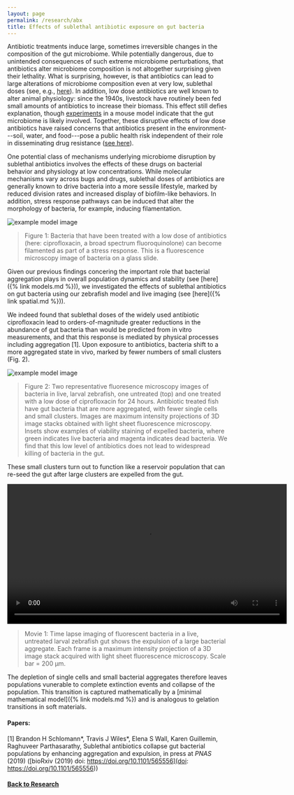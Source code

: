 ```yaml
---
layout: page
permalink: /research/abx
title: Effects of sublethal antibiotic exposure on gut bacteria
---
```



Antibiotic treatments induce large, sometimes irreversible changes in the composition of the gut microbiome. While potentially dangerous, due to unintended consequences of such extreme microbiome perturbations, that antibiotics alter microbiome composition is not altogether surprising given their lethality. What is surprising, however, is that antibiotics can lead to large alterations of microbiome composition even at very low, sublethal doses (see, e.g., [here](https://www.ncbi.nlm.nih.gov/pubmed/22914093)). In addition, low dose antibiotics are well known to alter animal physiology: since the 1940s, livestock have routinely been fed small amounts of antibiotics to increase their biomass. This effect still defies explanation, though [experiments](https://www.ncbi.nlm.nih.gov/pubmed/22914093) in a mouse model indicate that the gut microbiome is likely involved. Together, these disruptive effects of low dose antibiotics have raised concerns that antibiotics present in the environment---soil, water, and food---pose a public health risk independent of their role in disseminating drug resistance ([see here](https://www.ncbi.nlm.nih.gov/books/NBK481560/)).

One potential class of mechanisms underlying microbiome disruption by sublethal antibiotics involves the effects of these drugs on bacterial behavior and physiology at low concentrations. While molecular mechanisms vary across bugs and drugs, sublethal doses of antibiotics are generally known to drive bacteria into a more sessile lifestyle, marked by reduced division rates and increased display of biofilm-like behaviors. In addition, stress response pathways can be induced that alter the morphology of bacteria, for example, inducing filamentation.

![example model image]({{site.baseurl}}/assets/vib_cip_invitro_crop.jpg)
> Figure 1: Bacteria that have been treated with a low dose of antibiotics (here: ciprofloxacin, a broad spectrum fluoroquinolone) can become filamented as part of a stress response. This is a fluorescence microscopy image of bacteria on a glass slide.

Given our previous findings concering the important role that bacterial aggregation plays in overall population dynamics and stability (see [here]({% link models.md %})), we investigated the effects of sublethal antibiotics on gut bacteria using our zebrafish model and live imaging (see [here]({% link spatial.md %})).

We indeed found that sublethal doses of the widely used antibiotic ciprofloxacin lead to orders-of-magnitude greater reductions in the abundance of gut bacteria than would be predicted from in vitro measurements, and that this response is mediated by physical processes including aggregation [1]. Upon exposure to antibiotics, bacteria shift to a more aggregated state in vivo, marked by fewer numbers of small clusters (Fig. 2). 

![example model image]({{site.baseurl}}/assets/ent_cip_full.jpg)

> Figure 2: Two representative fluoresence microscopy images of bacteria in live, larval zebrafish, one untreated (top) and one treated with a low dose of ciprofloxacin for 24 hours. Antibiotic treated fish have gut bacteria that are more aggregated, with fewer single cells and small clusters. Images are maximum intensity projections of 3D image stacks obtained with light sheet fluorescence microscopy. Insets show examples of viability staining of expelled bacteria, where green indicates live bacteria and magenta indicates dead bacteria. We find that this low level of antibiotics does not lead to widespread killing of bacteria in the gut.

These small clusters turn out to function like a reservoir population that can re-seed the gut after large clusters are expelled from the gut.

<video width="640" controls>
  <source src="{{site.baseurl}}/assets/ent_expulsion.mp4" type="video/mp4">
</video>

> Movie 1: Time lapse imaging of fluorescent bacteria in a live, untreated larval zebrafish gut shows the expulsion of a large bacterial aggregate. Each frame is a maximum intensity projection of a 3D image stack acquired with light sheet fluorescence microscopy. Scale bar = 200 &mu;m. 

The depletion of single cells and small bacterial aggregates therefore leaves populations vunerable to complete extinction events and collapse of the population. This transition is captured mathematically by a [minimal mathematical model]({% link models.md %}) and is analogous to gelation transitions in soft materials.

#### Papers:

[1] Brandon H Schlomann\*, Travis J Wiles\*, Elena S Wall, Karen Guillemin, Raghuveer Parthasarathy, Sublethal antibiotics collapse gut bacterial populations by enhancing aggregation and expulsion, in press at *PNAS* (2019) ([bioRxiv (2019) doi: https://doi.org/10.1101/565556](doi: https://doi.org/10.1101/565556))

#### [Back to Research]({{site.baseurl}}/research)


 
